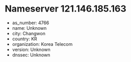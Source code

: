 # Nameserver 121.146.185.163

* as_number: 4766
* name: Unknown
* city: Changwon
* country: KR
* organization: Korea Telecom
* version: Unknown
* dnssec: Unknown
